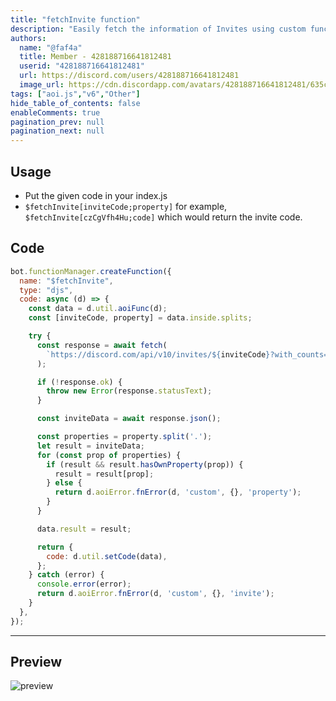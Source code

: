 ```yaml
---
title: "fetchInvite function"
description: "Easily fetch the information of Invites using custom functions!"
authors:
  name: "@faf4a"
  title: Member - 428188716641812481
  userid: "428188716641812481"
  url: https://discord.com/users/428188716641812481
  image_url: https://cdn.discordapp.com/avatars/428188716641812481/635c1dca728b68c2fa329dbcb3330204.png
tags: ["aoi.js","v6","Other"]
hide_table_of_contents: false
enableComments: true
pagination_prev: null
pagination_next: null
---
```


## Usage

- Put the given code in your index.js
- `$fetchInvite[inviteCode;property]` for example, `$fetchInvite[czCgVfh4Hu;code]` which would return the invite code.

## Code

```js
bot.functionManager.createFunction({
  name: "$fetchInvite",
  type: "djs",
  code: async (d) => {
    const data = d.util.aoiFunc(d);
    const [inviteCode, property] = data.inside.splits;

    try {
      const response = await fetch(
        `https://discord.com/api/v10/invites/${inviteCode}?with_counts=true&with_expiration=true`
      );

      if (!response.ok) {
        throw new Error(response.statusText);
      }

      const inviteData = await response.json();

      const properties = property.split('.');
      let result = inviteData;
      for (const prop of properties) {
        if (result && result.hasOwnProperty(prop)) {
          result = result[prop];
        } else {
          return d.aoiError.fnError(d, 'custom', {}, 'property');
        }
      }

      data.result = result;

      return {
        code: d.util.setCode(data),
      };
    } catch (error) {
      console.error(error);
      return d.aoiError.fnError(d, 'custom', {}, 'invite');
    }
  },
});
```

---

## Preview

![preview](https://cdn.discordapp.com/attachments/1112002806686154752/1124848362710110281/image.png)